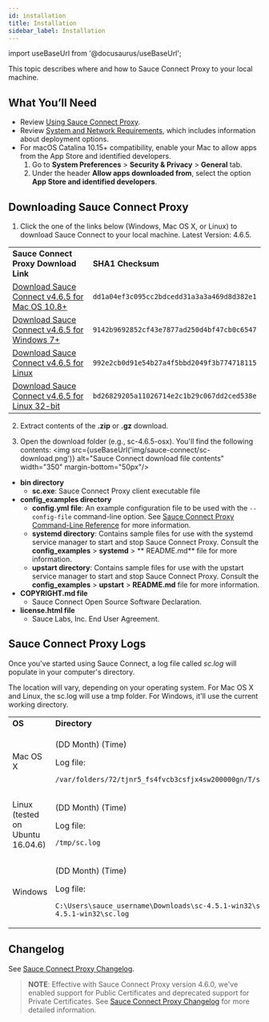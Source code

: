 ```yaml
---
id: installation
title: Installation
sidebar_label: Installation
---
```


import useBaseUrl from '@docusaurus/useBaseUrl';

This topic describes where and how to Sauce Connect Proxy to your local machine.

## What You’ll Need

* Review [Using Sauce Connect Proxy](/secure-connections/sauce-connect).
* Review [System and Network Requirements](/secure-connections/sauce-connect/system-requirements), which includes information about deployment options.
* For macOS Catalina 10.15+ compatibility, enable your Mac to allow apps from the App Store and identified developers.
    1. Go to **System Preferences** > **Security & Privacy** > **General** tab.
    2. Under the header **Allow apps downloaded from**, select the option **App Store and identified developers**.

## Downloading Sauce Connect Proxy

1. Click the one of the links below (Windows, Mac OS X, or Linux) to download Sauce Connect to your local machine. Latest Version: 4.6.5.

<table>
  <tr>
   <td><strong>Sauce Connect Proxy Download Link</strong>
   </td>
   <td><strong>SHA1 Checksum</strong>
   </td>
  </tr>
  <tr>
   <td><a href="https://saucelabs.com/downloads/sc-4.6.5-osx.zip">Download Sauce Connect v4.6.5 for Mac OS 10.8+</a>
   </td>
   <td><code>dd1a04ef3c095cc2bdcedd31a3a3a469d8d382e1</code>
   </td>
  </tr>
  <tr>
   <td><a href="https://saucelabs.com/downloads/sc-4.6.5-win32.zip">Download Sauce Connect v4.6.5 for Windows 7+</a>
   </td>
   <td><code>9142b9692852cf43e7877ad250d4bf47cb0c6547</code>
   </td>
  </tr>
  <tr>
   <td><a href="https://saucelabs.com/downloads/sc-4.6.5-linux.tar.gz">Download Sauce Connect v4.6.5 for Linux</a>
   </td>
   <td><code>992e2cb0d91e54b27a4f5bbd2049f3b774718115</code>
   </td>
  </tr>
  <tr>
   <td><a href="https://saucelabs.com/downloads/sc-4.6.5-linux32.tar.gz">Download Sauce Connect v4.6.5 for Linux 32-bit</a>
   </td>
   <td><code>bd26829205a11026714e2c1b29c067dd2ced538e</code>
   </td>
  </tr>
</table>

2. Extract contents of the **.zip** or **.gz** download.

3. Open the download folder (e.g., sc-4.6.5-osx). You'll find the following contents:
<img src={useBaseUrl('img/sauce-connect/sc-download.png')} alt="Sauce Connect download file contents" width="350" margin-bottom="50px"/>

* **bin directory**
    * **sc.exe**: Sauce Connect Proxy client executable file
* **config_examples directory**
    * **config.yml file**: An example configuration file to be used with the `--config-file` command-line option. See [Sauce Connect Proxy Command-Line Reference](dev/cli/sauce-connect-proxy) for more information.
    * **systemd directory**: Contains sample files for use with the systemd service manager to start and stop Sauce Connect Proxy. Consult the **config_examples** > **systemd** > ** README.md** file for more information.
    * **upstart directory**: Contains sample files for use with the upstart service manager to start and stop Sauce Connect Proxy. Consult the **config_examples** > **upstart** > **README.md** file for more information.
* **COPYRIGHT.md file**
  * Sauce Connect Open Source Software Declaration.
* **license.html file**
  * Sauce Labs, Inc. End User Agreement.

## Sauce Connect Proxy Logs

Once you've started using Sauce Connect, a log file called _sc.log_ will populate in your computer's directory.

The location will vary, depending on your operating system. For Mac OS X and Linux, the sc.log will use a tmp folder. For Windows, it'll use the current working directory.

<table>
  <tr>
   <td><strong>OS</strong>
   </td>
   <td><strong>Directory</strong>
   </td>
  </tr>
  <tr>
   <td>Mac OS X
   </td>
   <td><p>(DD Month) (Time)</p>
   Log file:
   <p><code>/var/folders/72/tjnr5_fs4fvcb3csfjx4sw200000gn/T/sc.log</code></p>
   </td>
  </tr>
  <tr>
   <td>Linux (tested on Ubuntu 16.04.6)
   </td>
   <td><p>(DD Month) (Time)</p>
   Log file:
   <p><code>/tmp/sc.log</code></p>
   </td>
  </tr>
  <tr>
   <td>Windows
   </td>
   <td><p>(DD Month) (Time)</p>
   Log file:
   <p><code>C:\Users\sauce_username\Downloads\sc-4.5.1-win32\sc-4.5.1-win32\sc.log</code></p>
   </td>
  </tr>
</table>

## Changelog

See [Sauce Connect Proxy Changelog](/secure-connections/sauce-connect/changelog).

>**NOTE**: Effective with Sauce Connect Proxy version 4.6.0, we've enabled support for Public Certificates and deprecated support for Private Certificates. See [Sauce Connect Proxy Changelog](/secure-connections/sauce-connect/changelog) for more detailed information.
